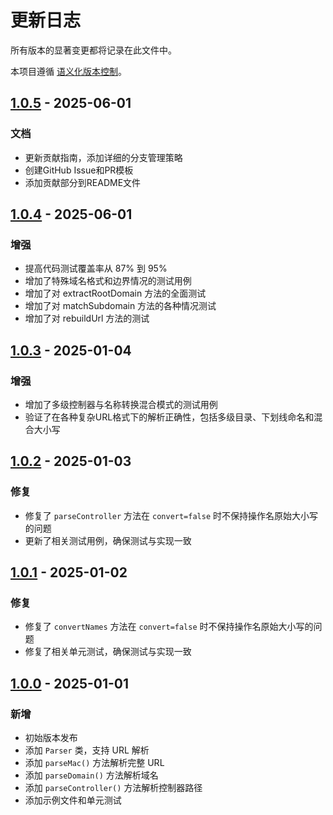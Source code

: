 # 更新日志

所有版本的显著变更都将记录在此文件中。

本项目遵循 [语义化版本控制](https://semver.org/lang/zh-CN/)。

## [1.0.5] - 2025-06-01

### 文档

- 更新贡献指南，添加详细的分支管理策略
- 创建GitHub Issue和PR模板
- 添加贡献部分到README文件

## [1.0.4] - 2025-06-01

### 增强

- 提高代码测试覆盖率从 87% 到 95%
- 增加了特殊域名格式和边界情况的测试用例
- 增加了对 extractRootDomain 方法的全面测试
- 增加了对 matchSubdomain 方法的各种情况测试
- 增加了对 rebuildUrl 方法的测试

## [1.0.3] - 2025-01-04

### 增强

- 增加了多级控制器与名称转换混合模式的测试用例
- 验证了在各种复杂URL格式下的解析正确性，包括多级目录、下划线命名和混合大小写

## [1.0.2] - 2025-01-03

### 修复

- 修复了 `parseController` 方法在 `convert=false` 时不保持操作名原始大小写的问题
- 更新了相关测试用例，确保测试与实现一致

## [1.0.1] - 2025-01-02

### 修复

- 修复了 `convertNames` 方法在 `convert=false` 时不保持操作名原始大小写的问题
- 修复了相关单元测试，确保测试与实现一致

## [1.0.0] - 2025-01-01

### 新增

- 初始版本发布
- 添加 `Parser` 类，支持 URL 解析
- 添加 `parseMac()` 方法解析完整 URL
- 添加 `parseDomain()` 方法解析域名
- 添加 `parseController()` 方法解析控制器路径
- 添加示例文件和单元测试

[1.0.5]: https://github.com/delay-no-more/thinkphp-mac-parser/releases/tag/v1.0.5
[1.0.4]: https://github.com/delay-no-more/thinkphp-mac-parser/releases/tag/v1.0.4
[1.0.3]: https://github.com/delay-no-more/thinkphp-mac-parser/releases/tag/v1.0.3
[1.0.2]: https://github.com/delay-no-more/thinkphp-mac-parser/releases/tag/v1.0.2
[1.0.1]: https://github.com/delay-no-more/thinkphp-mac-parser/releases/tag/v1.0.1
[1.0.0]: https://github.com/delay-no-more/thinkphp-mac-parser/releases/tag/v1.0.0
